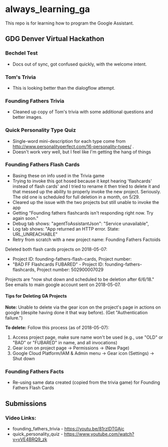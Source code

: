 # always_learning_ga

This repo is for learning how to program the Google Assistant.

## GDG Denver Virtual Hackathon

### Bechdel Test

- Docs out of sync, got confused quickly, with the welcome intent.

### Tom's Trivia

- This is looking better than the dialogflow attempt.

### Founding Fathers Trivia

- Cleaned up copy of Tom's trivia with some additional questions and better images.

### Quick Personality Type Quiz

- Single-word mini-description for each type come from http://www.personalityperfect.com/16-personality-types/ .
- Doesn't work very well, but I feel like I'm getting the hang of things

### Founding Fathers Flash Cards

- Basing these on info used in the Trivia game
- Trying to invoke this got hosed because it kept hearing 'flashcards' instead of flash cards' and I tried to rename it
  then tried to delete it and that messed up the ability to properly invoke the new project.  Seriously.
  The old one is scheduled for full deletion in a month, on 5/29.
- Cleared up the issue with the two projects but still unable to invoke the app
- Getting "Founding fathers flashcards isn't responding right now. Try again soon."
- Debug tab shows: "agentToAssistantJson": "Service unavailable",
- Log tab shows: "App returned an HTTP error. State: URL_UNREACHABLE"
- Retry from scratch with a new project name: Founding Fathers Factoids

Deleted both flash cards projects on 2018-05-07:

- Project ID: founding-fathers-flash-cards, Project number: 
- "BAD FF Flashcards FUBARED" - Project ID: founding-fathers-flashcards, Project number: 502900007029

Projects are "now shut down and scheduled to be deletion after 6/6/18."
See emails to main google account sent on 2018-05-07.

#### Tips for Deleting GA Projects

**Note:** Unable to delete via the gear icon on the project's page in actions on google (despite having done it that way before).
(Get "Authentication failure.")

**To delete:**
Follow this process (as of 2018-05-07):

1. Access project page, make sure name won't be used (e.g., use "OLD" or "BAD" or "FUBARED" in name,  and all invocations)
2. Gear icon on project page -> Permissions -> (New Page)
3. Google Cloud Platform/IAM & Admin menu -> Gear icon (Settings) -> Shut down

### Founding Fathers Facts

- Re-using same data created (copied from the trivia game) for Founding Fathers Flash Cards

## Submissions

### Video Links:

- founding_fathers_trivia - https://youtu.be/81rzIDTGAjc
- quick_personality_quiz - https://www.youtube.com/watch?v=vVE4BRQ9_zk

